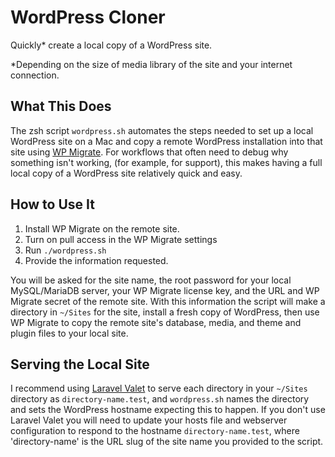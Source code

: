 # WordPress Cloner

Quickly* create a local copy of a WordPress site.

*Depending on the size of media library of the site and your internet connection.


## What This Does

The zsh script `wordpress.sh` automates the steps needed to set up a local WordPress site on a Mac and copy a remote WordPress installation into that site using [WP Migrate](https://deliciousbrains.com/wp-migrate-db-pro/).
For workflows that often need to debug why something isn't working, (for example, for support), this makes having a full local copy of a WordPress site relatively quick and easy.

## How to Use It

1. Install WP Migrate on the remote site.
2. Turn on pull access in the WP Migrate settings
3. Run `./wordpress.sh`
4. Provide the information requested.

You will be asked for the site name, the root password for your local MySQL/MariaDB server, your WP Migrate license key, and the URL and WP Migrate secret of the remote site.
With this information the script will make a directory in `~/Sites` for the site, install a fresh copy of WordPress, then use WP Migrate to copy the remote site's database, media, and theme and plugin files to your local site.

## Serving the Local Site

I recommend using [Laravel Valet](https://laravel.com/docs/9.x/valet) to serve each directory in your `~/Sites` directory as `directory-name.test`, and `wordpress.sh` names the directory and sets the WordPress hostname expecting this to happen. 
If you don't use Laravel Valet you will need to update your hosts file and webserver configuration to respond to the hostname `directory-name.test`, where 'directory-name' is the URL slug of the site name you provided to the script.
